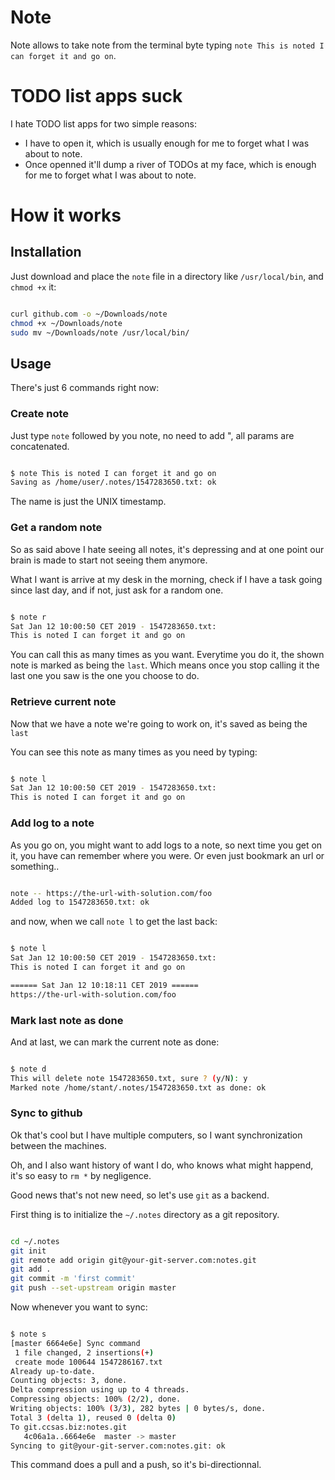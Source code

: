 # Note

Note allows to take note from the terminal byte typing `note This is noted I can forget it and go on`.

# TODO list apps suck

I hate TODO list apps for two simple reasons:
- I have to open it, which is usually enough for me to forget what I was about to note.
- Once openned it'll dump a river of TODOs at my face, which is enough for me to forget what I was about to note.

# How it works

## Installation

Just download and place the `note` file in a directory like `/usr/local/bin`, and `chmod +x` it:

```sh

curl github.com -o ~/Downloads/note
chmod +x ~/Downloads/note
sudo mv ~/Downloads/note /usr/local/bin/

```

## Usage

There's just 6 commands right now:

### Create note

Just type `note` followed by you note, no need to add ", all params are concatenated.

```sh

$ note This is noted I can forget it and go on
Saving as /home/user/.notes/1547283650.txt: ok

```

The name is just the UNIX timestamp.

### Get a random note

So as said above I hate seeing all notes, it's depressing and at one point our brain is made to start not seeing them anymore.

What I want is arrive at my desk in the morning, check if I have a task going since last day, and if not, just ask for a random one.

```sh

$ note r
Sat Jan 12 10:00:50 CET 2019 - 1547283650.txt:
This is noted I can forget it and go on

```

You can call this as many times as you want. Everytime you do it, the shown note is marked as being the `last`. Which means once you stop calling it the last one you saw is the one you choose to do.

### Retrieve current note

Now that we have a note we're going to work on, it's saved as being the `last`

You can see this note as many times as you need by typing:

```sh

$ note l
Sat Jan 12 10:00:50 CET 2019 - 1547283650.txt:
This is noted I can forget it and go on

```

### Add log to a note

As you go on, you might want to add logs to a note, so next time you get on it, you have can remember where you were. Or even just bookmark an url or something..

```sh

note -- https://the-url-with-solution.com/foo
Added log to 1547283650.txt: ok

```

and now, when we call `note l` to get the last back:

```sh

$ note l
Sat Jan 12 10:00:50 CET 2019 - 1547283650.txt:
This is noted I can forget it and go on

====== Sat Jan 12 10:18:11 CET 2019 ======
https://the-url-with-solution.com/foo

```

### Mark last note as done

And at last, we can mark the current note as done:

```sh

$ note d
This will delete note 1547283650.txt, sure ? (y/N): y
Marked note /home/stant/.notes/1547283650.txt as done: ok

```

### Sync to github

Ok that's cool but I have multiple computers, so I want synchronization between the machines.

Oh, and I also want history of want I do, who knows what might happend, it's so easy to `rm *` by negligence.

Good news that's not new need, so let's use `git` as a backend.

First thing is to initialize the `~/.notes` directory as a git repository.

```sh

cd ~/.notes
git init
git remote add origin git@your-git-server.com:notes.git
git add .
git commit -m 'first commit'
git push --set-upstream origin master

```

Now whenever you want to sync:

```sh

$ note s
[master 6664e6e] Sync command
 1 file changed, 2 insertions(+)
 create mode 100644 1547286167.txt
Already up-to-date.
Counting objects: 3, done.
Delta compression using up to 4 threads.
Compressing objects: 100% (2/2), done.
Writing objects: 100% (3/3), 282 bytes | 0 bytes/s, done.
Total 3 (delta 1), reused 0 (delta 0)
To git.ccsas.biz:notes.git
   4c06a1a..6664e6e  master -> master
Syncing to git@your-git-server.com:notes.git: ok

```

This command does a pull and a push, so it's bi-directionnal.

